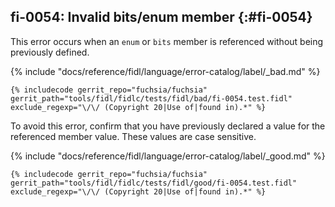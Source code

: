 ## fi-0054: Invalid bits/enum member {:#fi-0054}

This error occurs when an `enum` or `bits` member is referenced without being previously defined.

{% include "docs/reference/fidl/language/error-catalog/label/_bad.md" %}

```fidl
{% includecode gerrit_repo="fuchsia/fuchsia" gerrit_path="tools/fidl/fidlc/tests/fidl/bad/fi-0054.test.fidl" exclude_regexp="\/\/ (Copyright 20|Use of|found in).*" %}
```

To avoid this error, confirm that you have previously declared a value for the referenced
member value. These values are case sensitive.

{% include "docs/reference/fidl/language/error-catalog/label/_good.md" %}

```fidl
{% includecode gerrit_repo="fuchsia/fuchsia" gerrit_path="tools/fidl/fidlc/tests/fidl/good/fi-0054.test.fidl" exclude_regexp="\/\/ (Copyright 20|Use of|found in).*" %}
```
